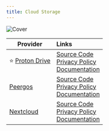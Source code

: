 ```yaml
---
title: Cloud Storage
---
```


![Cover](../../assets/cloud-storage.png)

| Provider | Links
| --- | :--
| :star: [Proton Drive](https://proton.me/drive) | [Source Code](https://github.com/ProtonMail/WebClients)<br/>[Privacy Policy](https://proton.me/legal/privacy)<br/>[Documentation](https://proton.me/support/drive)
| [Peergos](https://peergos.org/) | [Source Code](https://github.com/Peergos/Peergos)<br/>[Privacy Policy](https://peergos.net/privacy.html)<br/>[Documentation](https://book.peergos.org/)
| [Nextcloud](https://nextcloud.com/) | [Source Code](https://github.com/nextcloud)<br/>[Privacy Policy](https://nextcloud.com/privacy)<br/>[Documentation](https://nextcloud.com/support)